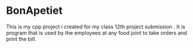 # BonApetiet
This is my cpp project i created for my class 12th project submission .
It is program that is used by the employees at any food joint to take orders and print the bill.
